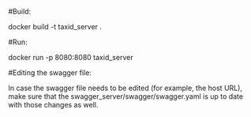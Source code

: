 #Build:

docker build -t taxid_server .

#Run:

docker run -p 8080:8080 taxid_server

#Editing the swagger file:

In case the swagger file needs to be edited (for example, the host URL), make sure that the swagger_server/swagger/swagger.yaml is up to date with those changes as well.